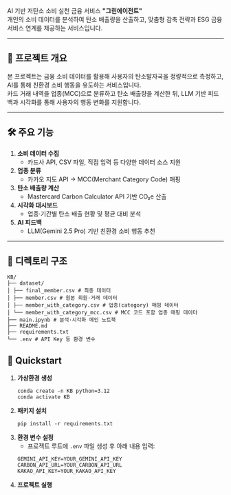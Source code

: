 AI 기반 저탄소 소비 실천 금융 서비스 **"그린에이전트"**  
개인의 소비 데이터를 분석하여 탄소 배출량을 산출하고, 맞춤형 감축 전략과 ESG 금융 서비스 연계를 제공하는 서비스입니다.

---

## 📌 프로젝트 개요
본 프로젝트는 금융 소비 데이터를 활용해 사용자의 탄소발자국을 정량적으로 측정하고, AI를 통해 친환경 소비 행동을 유도하는 서비스입니다.  
카드 거래 내역을 업종(MCC)으로 분류하고 탄소 배출량을 계산한 뒤, LLM 기반 피드백과 시각화를 통해 사용자의 행동 변화를 지원합니다.

---

## 🛠 주요 기능
1. **소비 데이터 수집**
   - 카드사 API, CSV 파일, 직접 입력 등 다양한 데이터 소스 지원
2. **업종 분류**
   - 카카오 지도 API → MCC(Merchant Category Code) 매핑
3. **탄소 배출량 계산**
   - Mastercard Carbon Calculator API 기반 CO₂e 산출
4. **시각화 대시보드**
   - 업종·기간별 탄소 배출 현황 및 평균 대비 분석
5. **AI 피드백**
   - LLM(Gemini 2.5 Pro) 기반 친환경 소비 행동 추천

---

## 📂 디렉토리 구조 
   ```
KB/
├── dataset/
│ ├── final_member.csv # 최종 데이터
│ ├── member.csv # 원본 회원·거래 데이터
│ ├── member_with_category.csv # 업종(category) 매핑 데이터
│ └── member_with_category_mcc.csv # MCC 코드 포함 업종 매핑 데이터
├── main.ipynb # 분석·시각화 메인 노트북
├── README.md
├── requirements.txt
└── .env # API Key 등 환경 변수
   ```
## 🚀 Quickstart

1. **가상환경 생성**
   ```
   conda create -n KB python=3.12
   conda activate KB
    ```
2. **패키지 설치**
    ```
   pip install -r requirements.txt
    ```
3. **환경 변수 설정**
   - 프로젝트 루트에 `.env` 파일 생성 후 아래 내용 입력:
   ```
   GEMINI_API_KEY=YOUR_GEMINI_API_KEY
   CARBON_API_URL=YOUR_CARBON_API_URL
   KAKAO_API_KEY=YOUR_KAKAO_API_KEY
   ```
4. **프로젝트 실행**
